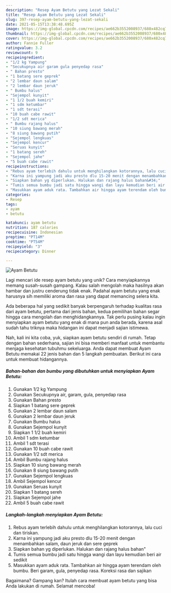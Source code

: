 ```yaml
---
description: "Resep Ayam Betutu yang Lezat Sekali"
title: "Resep Ayam Betutu yang Lezat Sekali"
slug: 397-resep-ayam-betutu-yang-lezat-sekali
date: 2021-05-15T13:38:48.695Z
image: https://img-global.cpcdn.com/recipes/ae662b3552008937/680x482cq70/ayam-betutu-foto-resep-utama.jpg
thumbnail: https://img-global.cpcdn.com/recipes/ae662b3552008937/680x482cq70/ayam-betutu-foto-resep-utama.jpg
cover: https://img-global.cpcdn.com/recipes/ae662b3552008937/680x482cq70/ayam-betutu-foto-resep-utama.jpg
author: Fannie Fuller
ratingvalue: 3.2
reviewcount: 9
recipeingredient:
- "1/2 kg Yampung"
- "Secukupnya air garam gula penyedap rasa"
- " Bahan presto"
- "1 batang sere geprek"
- "2 lembar daun salam"
- "2 lembar daun jeruk"
- " Bumbu halus"
- "Sejempol kunyit"
- "1 1/2 buah kemiri"
- "1 sdm ketumbar"
- "1 sdt terasi"
- "10 buah cabe rawit"
- "1/2 sdt merica"
- " Bumbu rajang halus"
- "10 siung bawang merah"
- "8 siung bawang putih"
- "Sejempol lengkuas"
- "Sejempol kencur"
- "Seruas kunyit"
- "1 batang sereh"
- "Sejempol jahe"
- "5 buah cabe rawit"
recipeinstructions:
- "Rebus ayam terlebih dahulu untuk menghilangkan kotorannya, lalu cuci dan tiriskan."
- "Karna ini yampung jadi aku presto dlu 15-20 menit dengan menambahkan salam, daun jeruk dan sere geprek"
- "Siapkan bahan yg diperlukan. Halukan dan rajang halus bahan&#34;"
- "Tumis semua bumbu jadi satu hingga wangi dan layu kemudian beri air sedikit"
- "Masukkan ayam aduk rata. Tambahkan air hingga ayam terendam oleh bumbu. Beri garam, gula, penyedap rasa. Koreksi rasa dan sajikan"
categories:
- Resep
tags:
- ayam
- betutu

katakunci: ayam betutu 
nutrition: 187 calories
recipecuisine: Indonesian
preptime: "PT14M"
cooktime: "PT54M"
recipeyield: "3"
recipecategory: Dinner

---
```



![Ayam Betutu](https://img-global.cpcdn.com/recipes/ae662b3552008937/680x482cq70/ayam-betutu-foto-resep-utama.jpg)

Lagi mencari ide resep ayam betutu yang unik? Cara menyiapkannya memang susah-susah gampang. Kalau salah mengolah maka hasilnya akan hambar dan justru cenderung tidak enak. Padahal ayam betutu yang enak harusnya sih memiliki aroma dan rasa yang dapat memancing selera kita.



Ada beberapa hal yang sedikit banyak berpengaruh terhadap kualitas rasa dari ayam betutu, pertama dari jenis bahan, kedua pemilihan bahan segar hingga cara mengolah dan menghidangkannya. Tak perlu pusing kalau ingin menyiapkan ayam betutu yang enak di mana pun anda berada, karena asal sudah tahu triknya maka hidangan ini dapat menjadi sajian istimewa.


Nah, kali ini kita coba, yuk, siapkan ayam betutu sendiri di rumah. Tetap dengan bahan sederhana, sajian ini bisa memberi manfaat untuk membantu menjaga kesehatan tubuhmu sekeluarga. Anda dapat membuat Ayam Betutu memakai 22 jenis bahan dan 5 langkah pembuatan. Berikut ini cara untuk membuat hidangannya.

<!--inarticleads1-->

##### Bahan-bahan dan bumbu yang dibutuhkan untuk menyiapkan Ayam Betutu:

1. Gunakan 1/2 kg Yampung
1. Gunakan Secukupnya air, garam, gula, penyedap rasa
1. Gunakan  Bahan presto
1. Siapkan 1 batang sere geprek
1. Gunakan 2 lembar daun salam
1. Gunakan 2 lembar daun jeruk
1. Gunakan  Bumbu halus
1. Gunakan Sejempol kunyit
1. Siapkan 1 1/2 buah kemiri
1. Ambil 1 sdm ketumbar
1. Ambil 1 sdt terasi
1. Gunakan 10 buah cabe rawit
1. Gunakan 1/2 sdt merica
1. Ambil  Bumbu rajang halus
1. Siapkan 10 siung bawang merah
1. Gunakan 8 siung bawang putih
1. Gunakan Sejempol lengkuas
1. Ambil Sejempol kencur
1. Gunakan Seruas kunyit
1. Siapkan 1 batang sereh
1. Siapkan Sejempol jahe
1. Ambil 5 buah cabe rawit




<!--inarticleads2-->

##### Langkah-langkah menyiapkan Ayam Betutu:

1. Rebus ayam terlebih dahulu untuk menghilangkan kotorannya, lalu cuci dan tiriskan.
1. Karna ini yampung jadi aku presto dlu 15-20 menit dengan menambahkan salam, daun jeruk dan sere geprek
1. Siapkan bahan yg diperlukan. Halukan dan rajang halus bahan&#34;
1. Tumis semua bumbu jadi satu hingga wangi dan layu kemudian beri air sedikit
1. Masukkan ayam aduk rata. Tambahkan air hingga ayam terendam oleh bumbu. Beri garam, gula, penyedap rasa. Koreksi rasa dan sajikan




Bagaimana? Gampang kan? Itulah cara membuat ayam betutu yang bisa Anda lakukan di rumah. Selamat mencoba!
